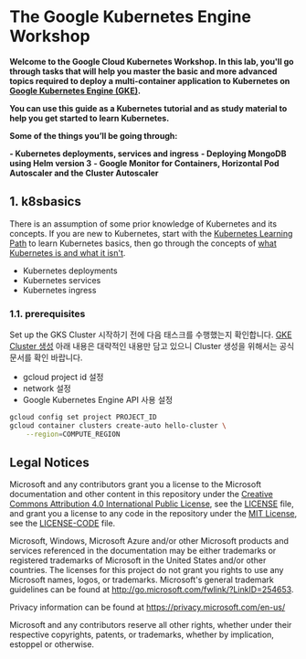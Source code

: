 # The Google Kubernetes Engine Workshop

**Welcome to the Google Cloud Kubernetes Workshop. In this lab, you'll go through tasks that will help you master the basic and more advanced topics required to deploy a multi-container application to Kubernetes on [Google Kubernetes Engine (GKE)](https://cloud.google.com/kubernetes-engine/docs/concepts/service?hl=ko).**

**You can use this guide as a Kubernetes tutorial and as study material to help you get started to learn Kubernetes.**

**Some of the things you’ll be going through:**

**- Kubernetes deployments, services and ingress**
**- Deploying MongoDB using Helm version 3**
**- Google Monitor for Containers, Horizontal Pod Autoscaler and the Cluster Autoscaler**

## 1. k8sbasics

There is an assumption of some prior knowledge of Kubernetes and its concepts. If you are new to Kubernetes, start with the [Kubernetes Learning Path](https://kubernetes.io/docs/tutorials/kubernetes-basics/) to learn Kubernetes basics, then go through the concepts of [what Kubernetes is and what it isn't](https://kubernetes.io/docs/concepts/overview/).

- Kubernetes deployments
- Kubernetes services
- Kubernetes ingress

### 1.1. prerequisites

Set up the GKS Cluster
시작하기 전에 다음 태스크를 수행했는지 확인합니다. [GKE Cluster 생성](https://cloud.google.com/kubernetes-engine/docs/deploy-app-cluster?hl=ko)
아래 내용은 대략적인 내용만 담고 있으니 Cluster 생성을 위해서는 공식 문서를 확인 바랍니다.

- gcloud project id 설정
- network 설정
- Google Kubernetes Engine API 사용 설정

```sh
gcloud config set project PROJECT_ID
gcloud container clusters create-auto hello-cluster \
    --region=COMPUTE_REGION
```

## Legal Notices

Microsoft and any contributors grant you a license to the Microsoft documentation and other content
in this repository under the [Creative Commons Attribution 4.0 International Public License](https://creativecommons.org/licenses/by/4.0/legalcode),
see the [LICENSE](LICENSE) file, and grant you a license to any code in the repository under the [MIT License](https://opensource.org/licenses/MIT), see the
[LICENSE-CODE](LICENSE-CODE) file.

Microsoft, Windows, Microsoft Azure and/or other Microsoft products and services referenced in the documentation
may be either trademarks or registered trademarks of Microsoft in the United States and/or other countries.
The licenses for this project do not grant you rights to use any Microsoft names, logos, or trademarks.
Microsoft's general trademark guidelines can be found at http://go.microsoft.com/fwlink/?LinkID=254653.

Privacy information can be found at https://privacy.microsoft.com/en-us/

Microsoft and any contributors reserve all other rights, whether under their respective copyrights, patents,
or trademarks, whether by implication, estoppel or otherwise.

